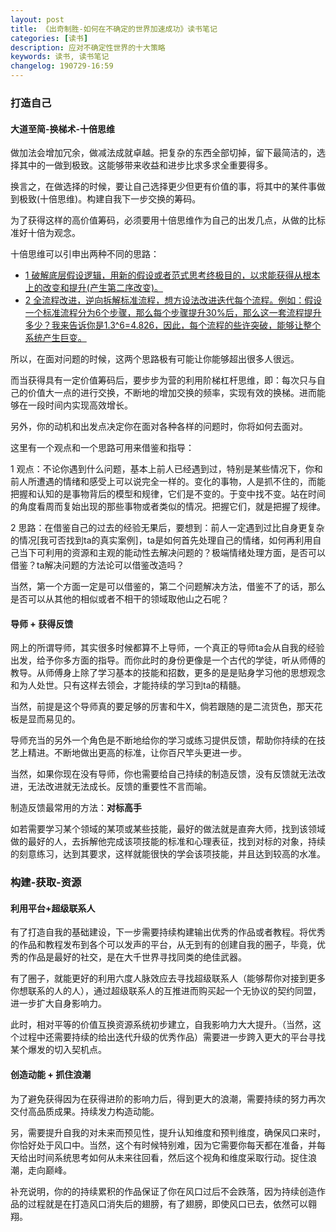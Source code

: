 ```yaml
---
layout: post
title: 《出奇制胜-如何在不确定的世界加速成功》读书笔记
categories: [读书]
description: 应对不确定性世界的十大策略
keywords: 读书, 读书笔记
changelog: 190729-16:59 
---
```


### 打造自己

#### 大道至简-换梯术-十倍思维


做加法会增加冗余，做减法成就卓越。把复杂的东西全部切掉，留下最简洁的，选择其中的一做到极致。这能够带来收益和进步比求多求全重要得多。

换言之，在做选择的时候，要让自己选择更少但更有价值的事，将其中的某件事做到极致(十倍思维)。构建自我下一步交换的筹码。

为了获得这样的高价值筹码，必须要用十倍思维作为自己的出发几点，从做的比标准好十倍为观念。

十倍思维可以引申出两种不同的思路：

- <u>1 破解底层假设逻辑，用新的假设或者范式思考终极目的，以求能获得从根本上的改变和提升(产生第二序改变)。</u>
- <u>2 全流程改进，逆向拆解标准流程，想方设法改进迭代每个流程。例如：假设一个标准流程分为6个步骤，那么每个步骤提升30%后，那么这一套流程提升多少？我来告诉你是1.3^6=4.826，因此，每个流程的些许突破，能够让整个系统产生巨变。</u>

所以，在面对问题的时候，这两个思路极有可能让你能够超出很多人很远。

而当获得具有一定价值筹码后，要步步为营的利用阶梯杠杆思维，即：每次只与自己的价值大一点的进行交换，不断地的增加交换的频率，实现有效的换梯。进而能够在一段时间内实现高效增长。

另外，你的动机和出发点决定你在面对各种各样的问题时，你将如何去面对。

这里有一个观点和一个思路可用来借鉴和指导：

1 观点：不论你遇到什么问题，基本上前人已经遇到过，特别是某些情况下，你和前人所遭遇的情绪和感受上可以说完全一样的。变化的事物，人是抓不住的，而能把握和认知的是事物背后的模型和规律，它们是不变的。于变中找不变。站在时间的角度看周而复始出现的那些事物或者类似的情况。把握它们，就是把握了规律。

2 思路：在借鉴自己的过去的经验无果后，要想到：前人一定遇到过比自身更复杂的情况[我可否找到ta的真实案例]，ta是如何首先处理自己的情绪，如何再利用自己当下可利用的资源和主观的能动性去解决问题的？极端情绪处理方面，是否可以借鉴？ta解决问题的方法论可以借鉴改造吗？

当然，第一个方面一定是可以借鉴的，第二个问题解决方法，借鉴不了的话，那么是否可以从其他的相似或者不相干的领域取他山之石呢？
  
#### 导师 + 获得反馈

网上的所谓导师，其实很多时候都算不上导师，一个真正的导师ta会从自我的经验出发，给予你多方面的指导。而你此时的身份更像是一个古代的学徒，听从师傅的教导。从师傅身上除了学习基本的技能和招数，更多的是是贴身学习他的思想观念和为人处世。只有这样去领会，才能持续的学习到ta的精髓。

当然，前提是这个导师真的要足够的厉害和牛X，倘若跟随的是二流货色，那天花板是显而易见的。

导师充当的另外一个角色是不断地给你的学习或练习提供反馈，帮助你持续的在技艺上精进。不断地做出更高的标准，让你百尺竿头更进一步。

当然，如果你现在没有导师，你也需要给自己持续的制造反馈，没有反馈就无法改进，无法改进就无法成长。反馈的重要性不言而喻。

制造反馈最常用的方法：**对标高手**

如若需要学习某个领域的某项或某些技能，最好的做法就是直奔大师，找到该领域做的最好的人，去拆解他完成该项技能的标准和心理表征，找到对标的对象，持续的刻意练习，达到其要求，这样就能很快的学会该项技能，并且达到较高的水准。

### 构建-获取-资源

#### 利用平台+超级联系人

有了打造自我的基础建设，下一步需要持续构建输出优秀的作品或者教程。将优秀的作品和教程发布到各个可以发声的平台，从无到有的创建自我的圈子，毕竟，优秀的作品是最好的社交，是在大千世界寻找同类的绝佳武器。

有了圈子，就能更好的利用六度人脉效应去寻找超级联系人（能够帮你对接到更多你想联系的人的人），通过超级联系人的互推进而购买起一个无协议的契约同盟，进一步扩大自身影响力。

此时，相对平等的价值互换资源系统初步建立，自我影响力大大提升。（当然，这个过程中还需要持续的给出迭代升级的优秀作品）需要进一步跨入更大的平台寻找某个爆发的切入契机点。

#### 创造动能 + 抓住浪潮

为了避免获得因为在获得进阶的影响力后，得到更大的浪潮，需要持续的努力再次交付高品质成果。持续发力构造动能。

另，需要提升自我的对未来而预见性，提升认知维度和预判维度，确保风口来时，你恰好处于风口中。当然，这个有时候特别难，因为它需要你每天都在准备，并每天给出时间系统思考如何从未来往回看，然后这个视角和维度采取行动。捉住浪潮，走向巅峰。

补充说明，你的的持续累积的作品保证了你在风口过后不会跌落，因为持续创造作品的过程就是在打造风口消失后的翅膀，有了翅膀，即使风口已去，依然可以翱翔。


  


